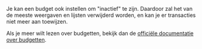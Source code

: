 Je kan een budget ook instellen om "inactief" te zijn. Daardoor zal het van de meeste weergaven en lijsten verwijderd worden, en kan je er transacties niet meer aan toewijzen.

Als je meer wilt lezen over budgetten, bekijk dan de [officiële documentatie over budgetten](https://firefly-iii.readthedocs.io/en/latest/concepts/budgets.html).